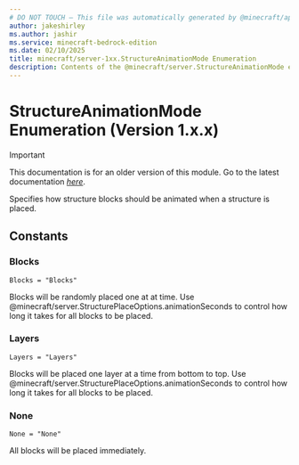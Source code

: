```yaml
---
# DO NOT TOUCH — This file was automatically generated by @minecraft/api-docs-generator, to report problems file an issue at https://github.com/Mojang/minecraft-scripting-libraries
author: jakeshirley
ms.author: jashir
ms.service: minecraft-bedrock-edition
ms.date: 02/10/2025
title: minecraft/server-1xx.StructureAnimationMode Enumeration
description: Contents of the @minecraft/server.StructureAnimationMode enumeration (Version 1.x.x).
---
```

# StructureAnimationMode Enumeration (Version 1.x.x)

> [!IMPORTANT]
> This documentation is for an older version of this module. Go to the latest documentation [*here*](../../../scriptapi/minecraft/server/StructureAnimationMode.md).

Specifies how structure blocks should be animated when a structure is placed.

## Constants
### **Blocks**
`Blocks = "Blocks"`

Blocks will be randomly placed one at at time. Use @minecraft/server.StructurePlaceOptions.animationSeconds to control how long it takes for all blocks to be placed.
### **Layers**
`Layers = "Layers"`

Blocks will be placed one layer at a time from bottom to top. Use @minecraft/server.StructurePlaceOptions.animationSeconds to control how long it takes for all blocks to be placed.
### **None**
`None = "None"`

All blocks will be placed immediately.
